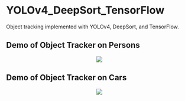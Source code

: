 # YOLOv4_DeepSort_TensorFlow


Object tracking implemented with YOLOv4, DeepSort, and TensorFlow.

## Demo of Object Tracker on Persons
<p align="center"><img src="data/helpers/demo.gif"\></p>

## Demo of Object Tracker on Cars
<p align="center"><img src="data/helpers/cars.gif"\></p>


